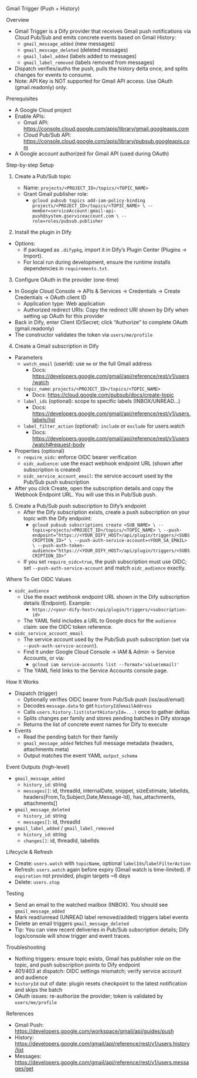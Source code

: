 Gmail Trigger (Push + History)

Overview
- Gmail Trigger is a Dify provider that receives Gmail push notifications via Cloud Pub/Sub and emits concrete events based on Gmail History:
  - `gmail_message_added` (new messages)
  - `gmail_message_deleted` (deleted messages)
  - `gmail_label_added` (labels added to messages)
  - `gmail_label_removed` (labels removed from messages)
- Dispatch verifies/auths the push, pulls the history delta once, and splits changes for events to consume.
- Note: API Key is NOT supported for Gmail API access. Use OAuth (gmail.readonly) only.

Prerequisites
- A Google Cloud project
- Enable APIs:
  - Gmail API: https://console.cloud.google.com/apis/library/gmail.googleapis.com
  - Cloud Pub/Sub API: https://console.cloud.google.com/apis/library/pubsub.googleapis.com
- A Google account authorized for Gmail API (used during OAuth)

Step-by-step Setup
1) Create a Pub/Sub topic
   - Name: `projects/<PROJECT_ID>/topics/<TOPIC_NAME>`
   - Grant Gmail publisher role:
     - `gcloud pubsub topics add-iam-policy-binding projects/<PROJECT_ID>/topics/<TOPIC_NAME> \
        --member=serviceAccount:gmail-api-push@system.gserviceaccount.com \
        --role=roles/pubsub.publisher`

2) Install the plugin in Dify
- Options:
  - If packaged as `.difypkg`, import it in Dify’s Plugin Center (Plugins → Import).
  - For local run during development, ensure the runtime installs dependencies in `requirements.txt`.

3) Configure OAuth in the provider (one-time)
- In Google Cloud Console → APIs & Services → Credentials → Create Credentials → OAuth client ID
  - Application type: Web application
  - Authorized redirect URIs: Copy the redirect URI shown by Dify when setting up OAuth for this provider
- Back in Dify, enter Client ID/Secret; click “Authorize” to complete OAuth (gmail.readonly)
- The constructor validates the token via `users/me/profile`

4) Create a Gmail subscription in Dify
- Parameters
  - `watch_email` (userId): use `me` or the full Gmail address
    - Docs: https://developers.google.com/gmail/api/reference/rest/v1/users/watch
  - `topic_name`: `projects/<PROJECT_ID>/topics/<TOPIC_NAME>`
    - Docs: https://cloud.google.com/pubsub/docs/create-topic
  - `label_ids` (optional): scope to specific labels (INBOX/UNREAD...)
    - Docs: https://developers.google.com/gmail/api/reference/rest/v1/users.labels/list
  - `label_filter_action` (optional): `include` or `exclude` for users.watch
    - Docs: https://developers.google.com/gmail/api/reference/rest/v1/users/watch#request-body
- Properties (optional)
  - `require_oidc`: enforce OIDC bearer verification
  - `oidc_audience`: use the exact webhook endpoint URL (shown after subscription is created)
  - `oidc_service_account_email`: the service account used by the Pub/Sub push subscription
- After you click Create, open the subscription details and copy the Webhook Endpoint URL. You will use this in Pub/Sub push.

5) Create a Pub/Sub push subscription to Dify’s endpoint
   - After the Dify subscription exists, create a push subscription on your topic with the Dify endpoint:
     - `gcloud pubsub subscriptions create <SUB_NAME> \
        --topic=projects/<PROJECT_ID>/topics/<TOPIC_NAME> \
        --push-endpoint="https://<YOUR_DIFY_HOST>/api/plugin/triggers/<SUBSCRIPTION_ID>" \
        --push-auth-service-account=<YOUR_SA_EMAIL> \
        --push-auth-token-audience="https://<YOUR_DIFY_HOST>/api/plugin/triggers/<SUBSCRIPTION_ID>"`
   - If you set `require_oidc=true`, the push subscription must use OIDC; set `--push-auth-service-account` and match `oidc_audience` exactly.

Where To Get OIDC Values
- `oidc_audience`
  - Use the exact webhook endpoint URL shown in the Dify subscription details (Endpoint). Example:
    - `https://<your-dify-host>/api/plugin/triggers/<subscription-id>`
  - The YAML field includes a URL to Google docs for the `audience` claim: see the OIDC token reference.
- `oidc_service_account_email`
  - The service account used by the Pub/Sub push subscription (set via `--push-auth-service-account`).
  - Find it under Google Cloud Console → IAM & Admin → Service Accounts, or via:
    - `gcloud iam service-accounts list --format='value(email)'`
  - The YAML field links to the Service Accounts console page.

How It Works
- Dispatch (trigger)
  - Optionally verifies OIDC bearer from Pub/Sub push (iss/aud/email)
  - Decodes `message.data` to get `historyId`/`emailAddress`
  - Calls `users.history.list(startHistoryId=...)` once to gather deltas
  - Splits changes per family and stores pending batches in Dify storage
  - Returns the list of concrete event names for Dify to execute
- Events
  - Read the pending batch for their family
  - `gmail_message_added` fetches full message metadata (headers, attachments meta)
  - Output matches the event YAML `output_schema`

Event Outputs (high-level)
- `gmail_message_added`
  - `history_id`: string
  - `messages[]`: id, threadId, internalDate, snippet, sizeEstimate, labelIds, headers{From,To,Subject,Date,Message-Id}, has_attachments, attachments[]
- `gmail_message_deleted`
  - `history_id`: string
  - `messages[]`: id, threadId
- `gmail_label_added` / `gmail_label_removed`
  - `history_id`: string
  - `changes[]`: id, threadId, labelIds

Lifecycle & Refresh
- Create: `users.watch` with `topicName`, optional `labelIds`/`labelFilterAction`
- Refresh: `users.watch` again before expiry (Gmail watch is time-limited). If `expiration` not provided, plugin targets ~6 days
- Delete: `users.stop`

Testing
- Send an email to the watched mailbox (INBOX). You should see `gmail_message_added`
- Mark read/unread (UNREAD label removed/added) triggers label events
- Delete an email triggers `gmail_message_deleted`
 - Tip: You can view recent deliveries in Pub/Sub subscription details; Dify logs/console will show trigger and event traces.

Troubleshooting
- Nothing triggers: ensure topic exists, Gmail has publisher role on the topic, and push subscription points to Dify endpoint
- 401/403 at dispatch: OIDC settings mismatch; verify service account and audience
- `historyId` out of date: plugin resets checkpoint to the latest notification and skips the batch
- OAuth issues: re-authorize the provider; token is validated by `users/me/profile`

References
- Gmail Push: https://developers.google.com/workspace/gmail/api/guides/push
- History: https://developers.google.com/gmail/api/reference/rest/v1/users.history/list
- Messages: https://developers.google.com/gmail/api/reference/rest/v1/users.messages/get
